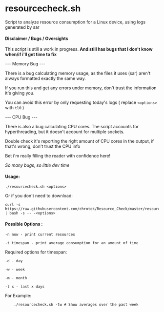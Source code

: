 # resourcecheck.sh

Script to analyze resource consumption for a Linux device, using logs generated by sar 

#### Disclaimer / Bugs / Oversights
    
This script is still a work in progress.  **And still has bugs that I don't know when/if i'll get time to fix**

--- Memory Bug ---

There is a bug calculating memory usage, as the files it uses (sar) aren't always formatted exactly the same way.

If you run this and get any errors under memory, don't trust the information it's giving you.

You can avoid this error by only requesting today's logs ( replace `<options>` with `tl0` )

--- CPU Bug ---

There is also a bug calculating CPU cores. The script accounts for hyperthreading, but it doesn't account for multiple sockets.

Double check it's reporting the right amount of CPU cores in the output, if that's wrong, don't trust the CPU info


Bet i'm really filling the reader with confidence here! 

*So many bugs, so little dev time*

#### Usage:

    ./resourcecheck.sh <options>

Or if you don't need to download:

    curl -s https://raw.githubusercontent.com/chrotek/Resource_Check/master/resourcecheck.sh | bash -s -- -<options>


#### Possible Options :

    -n now - print current resources

    -t timespan - print average consumption for an amount of time

  Required options for timespan:
  
    -d - day
    
    -w - week
    
    -m - month
    
    -l x - last x days

  For Example:
  
        ./resourcecheck.sh -tw # Show averages over the past week
